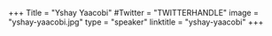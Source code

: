 +++
Title = "Yshay Yaacobi"
#Twitter = "TWITTERHANDLE"
image = "yshay-yaacobi.jpg"
type = "speaker"
linktitle = "yshay-yaacobi"
+++
